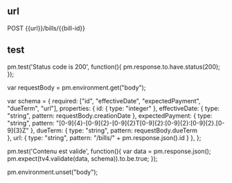 ## url
POST {{url}}/bills/{{bill-id}}

## test
pm.test('Status code is 200', function(){
    pm.response.to.have.status(200);
});

var requestBody = pm.environment.get("body");

var schema = {
    required: ["id", "effectiveDate", "expectedPayment", "dueTerm", "url"],
    properties: {
        id: {
            type: "integer"
        },
        effectiveDate: {
            type: "string",
            pattern: requestBody.creationDate
        },
        expectedPayment: {
            type: "string",
            pattern: "[0-9]{4}-[0-9]{2}-[0-9]{2}T[0-9]{2}:[0-9]{2}:[0-9]{2}\.[0-9]{3}Z"
        },
        dueTerm: {
            type: "string",
            pattern: requestBody.dueTerm    
        },
        url: {
            type: "string",
            pattern: "/bills/" + pm.response.json().id
        }
    },
};

pm.test('Contenu est valide', function(){
    var data = pm.response.json();
    pm.expect(tv4.validate(data, schema)).to.be.true;
});

pm.environment.unset("body");